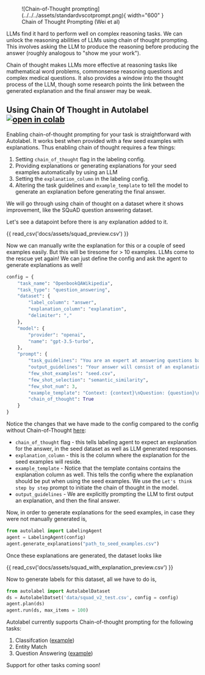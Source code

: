 <figure markdown>
  ![Chain-of-Thought prompting](../../../assets/standardvscotprompt.png){ width="600" }
  <figcaption>Chain of Thought Prompting (Wei et al)</figcaption>
</figure>

LLMs find it hard to perform well on complex reasoning tasks. We can unlock the reasoning abilities of LLMs using chain of thought prompting. This involves asking the LLM to produce the reasoning before producing the answer (roughly analogous to "show me your work").

Chain of thought makes LLMs more effective at reasoning tasks like mathematical word problems, commonsense reasoning questions and complex medical questions. It also provides a window into the thought process of the LLM, though some research points the link between the generated explanation and the final answer may be weak.

## Using Chain Of Thought in Autolabel [![open in colab](https://colab.research.google.com/assets/colab-badge.svg)](https://colab.research.google.com/drive/1GYs0_4k8vhGk1LOJISppNN98DRq_Bur1#scrollTo=6xqMfKxa92Sj)

Enabling chain-of-thought prompting for your task is straightforward with Autolabel. It works best when provided with a few seed examples with explanations. Thus enabling chain of thought requires a few things:

1. Setting `chain_of_thought` flag in the labeling config.
2. Providing explanations or generating explanations for your seed examples automatically by using an LLM
3. Setting the `explanation_column` in the labeling config.
4. Altering the task guidelines and `example_template` to tell the model to generate an explanation before generating the final answer.

We will go through using chain of thought on a dataset where it shows improvement, like the SQuAD question answering dataset.

Let's see a datapoint before there is any explanation added to it.

{{ read_csv('docs/assets/squad_preview.csv') }}

Now we can manually write the explanation for this or a couple of seed examples easily. But this will be tiresome for > 10 examples. LLMs come to the rescue yet again! We can just define the config and ask the agent to generate explanations as well!

```python
config = {
    "task_name": "OpenbookQAWikipedia",
    "task_type": "question_answering",
    "dataset": {
        "label_column": "answer",
        "explanation_column": "explanation",
        "delimiter": ","
    },
    "model": {
        "provider": "openai",
        "name": "gpt-3.5-turbo",
    },
    "prompt": {
        "task_guidelines": "You are an expert at answering questions based on wikipedia articles. Your job is to answer the following questions using the context provided with the question. Use the context to answer the question - the answer is a continuous span of words from the context.\n",
        "output_guidelines": "Your answer will consist of an explanation, followed by the correct answer. The last line of the response should always be is JSON format with one key: {\"label\": \"the correct answer\"}.\n If the question cannot be answered using the context and the context alone without any outside knowledge, the question is unanswerable. If the question is unanswerable, return the answer as {\"label\": \"unanswerable\"}\n",
        "few_shot_examples": "seed.csv",
        "few_shot_selection": "semantic_similarity",
        "few_shot_num": 3,
        "example_template": "Context: {context}\nQuestion: {question}\nAnswer: Let's think step by step.\n{explanation}\n{answer}",
        "chain_of_thought": True
    }
}
```

Notice the changes that we have made to the config compared to the config without Chain-of-Thought [here](../tasks/question_answering_task.md):

- `chain_of_thought` flag - this tells labeling agent to expect an explanation for the answer, in the seed dataset as well as LLM generated responses.
- `explanation_column` - this is the column where the explanation for the seed examples will reside.
- `example_template` - Notice that the template contains contains the explanation column as well. This tells the config where the explanation should be put when using the seed examples. We use the `Let's think step by step` prompt to initiate the chain of thought in the model.
- `output_guidelines` - We are explicitly prompting the LLM to first output an explanation, and then the final answer.

Now, in order to generate explanations for the seed examples, in case they were not manually generated is,

```py
from autolabel import LabelingAgent
agent = LabelingAgent(config)
agent.generate_explanations("path_to_seed_examples.csv")
```

Once these explanations are generated, the dataset looks like

{{ read_csv('docs/assets/squad_with_explanation_preview.csv') }}

Now to generate labels for this dataset, all we have to do is,

```py
from autolabel import AutolabelDataset
ds = AutolabelDatset('data/squad_v2_test.csv', config = config)
agent.plan(ds)
agent.run(ds, max_items = 100)
```

Autolabel currently supports Chain-of-thought prompting for the following tasks:

1. Classifcation ([example](https://github.com/refuel-ai/autolabel/blob/main/examples/civil_comments/example_civil_comments.ipynb))
2. Entity Match
3. Question Answering ([example](https://github.com/refuel-ai/autolabel/blob/main/examples/squad_v2/example_squad_v2.ipynb))

Support for other tasks coming soon!

